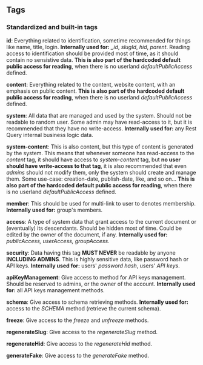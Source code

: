 
## Tags

### Standardized and built-in tags

**id**:
Everything related to identification, sometime recommended for things like name, title, login.
**Internally used for:** *_id*, *slugId*, *hid*, *parent*.
Reading access to identification should be provided most of time, as it should contain no sensistive data.
**This is also part of the hardcoded default public access for reading**, when there is no userland *defaultPublicAccess* defined.

**content**:
Everything related to the content, website content, with an emphasis on public content.
**This is also part of the hardcoded default public access for reading**, when there is no userland *defaultPublicAccess* defined.

**system**:
All data that are managed and used by the system.
Should not be readable to random user.
Some admin may have read-access to it, but it is recommended that they have no write-access.
**Internally used for:** any Rest Query internal business logic data.

**system-content**:
This is also content, but this type of content is generated by the system.
This means that whenever someone has read-access to the *content* tag, it should have access to *system-content* tag,
but **no user should have write-access to that tag**, it is also recommended that even *admins* should not modify them,
only the system should create and manage them.
Some use-case: creation-date, publish-date, like, and so on...
**This is also part of the hardcoded default public access for reading**, when there is no userland *defaultPublicAccess* defined.

**member**:
This should be used for multi-link to user to denotes membership.
**Internally used for:** group's members.

**access**:
A type of system data that grant access to the current document or (eventually) its descendants.
Should be hidden most of time.
Could be edited by the owner of the document, if any.
**Internally used for:** *publicAccess, userAccess, groupAccess.*

**security**:
Data having this tag **MUST NEVER** be readable by anyone **INCLUDING ADMINS**.
This is highly sensitive data, like password hash or API keys.
**Internally used for:** users' *password hash*, users' *API keys*.

**apiKeyManagement**:
Give access to method for API keys management.
Should be reserved to admins, or the owner of the account.
**Internally used for:** all API keys management methods.

**schema**:
Give access to schema retrieving methods.
**Internally used for:** access to the *SCHEMA* method (retrieve the current schema).

**freeze**:
Give access to the *freeze* and *unfreeze* methods.

**regenerateSlug**:
Give access to the *regenerateSlug* method.

**regenerateHid**:
Give access to the *regenerateHid* method.

**generateFake**:
Give access to the *generateFake* method.

